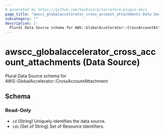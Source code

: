 ```yaml
---
# generated by https://github.com/hashicorp/terraform-plugin-docs
page_title: "awscc_globalaccelerator_cross_account_attachments Data Source - terraform-provider-awscc"
subcategory: ""
description: |-
  Plural Data Source schema for AWS::GlobalAccelerator::CrossAccountAttachment
---
```


# awscc_globalaccelerator_cross_account_attachments (Data Source)

Plural Data Source schema for AWS::GlobalAccelerator::CrossAccountAttachment



<!-- schema generated by tfplugindocs -->
## Schema

### Read-Only

- `id` (String) Uniquely identifies the data source.
- `ids` (Set of String) Set of Resource Identifiers.
